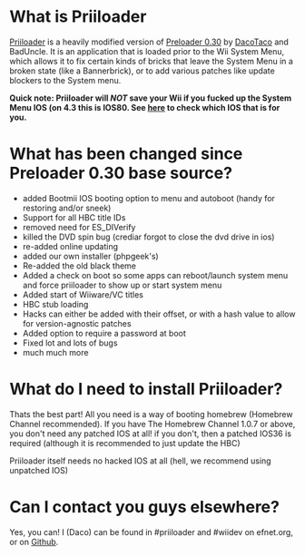 # What is Priiloader #

[Priiloader](http://wiibrew.org/wiki/Priiloader) is a heavily modified version of [Preloader 0.30](http://wiibrew.org/wiki/Preloader) by [DacoTaco](http://wiibrew.org/wiki/User:DacoTaco) and BadUncle.
It is an application that is loaded prior to the Wii System Menu, which allows it to fix certain kinds of bricks that leave the System Menu in a broken state (like a Bannerbrick), or to add various patches like update blockers to the System menu. 

**Quick note: Priiloader will _NOT_ save your Wii if you fucked up the System Menu IOS (on 4.3 this is IOS80. See [here](http://wiibrew.org/wiki/IOS_History) to check which IOS that is for you.**
# What has been changed since Preloader 0.30 base source? #

  * added Bootmii IOS booting option to menu and autoboot (handy for restoring and/or sneek)
  * Support for all HBC title IDs
  * removed need for ES\_DIVerify
  * killed the DVD spin bug (crediar forgot to close the dvd drive in ios)
  * re-added online updating
  * added our own installer (phpgeek's)
  * Re-added the old black theme
  * Added a check on boot so some apps can reboot/launch system menu and force priiloader to show up or start system menu
  * Added start of Wiiware/VC titles
  * HBC stub loading 
  * Hacks can either be added with their offset, or with a hash value to allow for version-agnostic patches
  * Added option to require a password at boot
  * Fixed lot and lots of bugs
  * much much more


# What do I need to install Priiloader? #

Thats the best part! All you need is a way of booting homebrew (Homebrew Channel recommended). If you have The Homebrew Channel 1.0.7 or above, you don't need any patched IOS at all! if you don't, then a patched IOS36 is required (although it is recommended to just update the HBC)

Priiloader itself needs no hacked IOS at all (hell, we recommend using unpatched IOS)

# Can I contact you guys elsewhere? #
Yes, you can! I (Daco) can be found in #priiloader and #wiidev on efnet.org, or on [Github](https://github.com/DacoTaco). 
